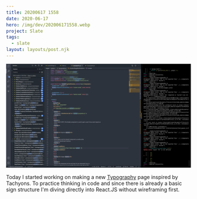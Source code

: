 ```yaml
---
title: 20200617 1558
date: 2020-06-17
hero: /img/dev/202006171558.webp
project: Slate
tags:
  - slate
layout: layouts/post.njk
---
```


![WIP Screenshot from 202006171558](/img/dev/202006171558.webp)

Today I started working on making a new [Typography](https://tachyons.io/#style) page inspired by Tachyons. To practice thinking in code and since there is already a basic sign structure I'm diving directly into React.JS without wireframing first.
